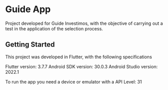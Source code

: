# Guide App

Project developed for Guide Investimos, with the objective of carrying out a test in the application of the selection process.

## Getting Started

This project was developed in Flutter, with the following specifications

Flutter version: 3.7.7
Android SDK version: 30.0.3
Android Studio version: 2022.1

To run the app you need a device or emulator with a API Level: 31
